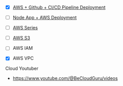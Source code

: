 - [x] [AWS + Github + CI/CD Pipeline Deployment](https://www.youtube.com/watch?v=cgWXQqL-ZU8)
- [ ] [Node App + AWS Deployment](https://www.youtube.com/watch?v=nQdyiK7-VlQ)
- [ ] [AWS Series](https://www.youtube.com/watch?v=bO25vbkoJlA&list=PL7iMyoQPMtAN4xl6oWzafqJebfay7K8KP)
- [ ] [AWS S3](https://www.youtube.com/watch?v=-7kIajo0zBA)
- [ ] AWS IAM
- [x] AWS VPC


Cloud Youtuber
- https://www.youtube.com/@BeCloudGuru/videos